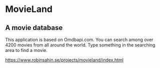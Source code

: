 # MovieLand
## A movie database

This application is based on Omdbapi.com. You can search among over 4200 movies from all around the world. Type something in the searching area to find a movie.
 
https://www.robinsahin.se/projects/movieland/index.html
